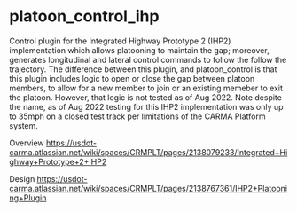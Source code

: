 # platoon_control_ihp

Control plugin for the Integrated Highway Prototype 2 (IHP2) implementation which allows platooning to maintain the gap; moreover, generates longitudinal and lateral control commands to follow the follow the trajectory. The difference between this plugin, and platoon_control is that this plugin includes logic to open or close the gap between platoon members, to allow for a new member to join or an existing memeber to exit the platoon. However, that logic is not tested as of Aug 2022.
Note despite the name, as of Aug 2022 testing for this IHP2 implementation was only up to 35mph on a closed test track per limitations of the CARMA Platform system.

Overview
https://usdot-carma.atlassian.net/wiki/spaces/CRMPLT/pages/2138079233/Integrated+Highway+Prototype+2+IHP2

Design
https://usdot-carma.atlassian.net/wiki/spaces/CRMPLT/pages/2138767361/IHP2+Platooning+Plugin
